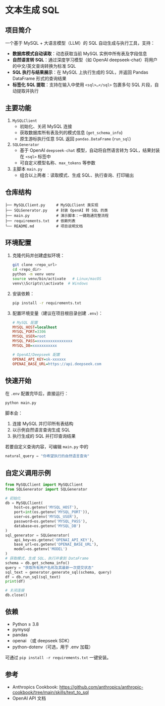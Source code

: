 # 文本生成 SQL

## 项目简介
一个基于 MySQL + 大语言模型（LLM）的 SQL 自动生成与执行工具，支持：

- **数据库模式自动读取**：动态获取当前 MySQL 实例中所有表及字段信息
- **自然语言转 SQL**：通过深度学习模型（如 OpenAI deepseek-chat）将用户的中文/英文查询转换为标准 SQL
- **SQL 执行与结果展示**：在 MySQL 上执行生成的 SQL，并返回 Pandas DataFrame 形式的查询结果
- **标签化 SQL 提取**：支持在输入中使用 `<sql>…</sql>` 包裹多句 SQL 片段，自动提取并执行

## 主要功能
1. `MySQLClient`
   - 初始化、关闭 MySQL 连接
   - 获取数据库所有表及列的模式信息 (`get_schema_info`)
   - 原生游标执行任意 SQL 返回 `pandas.DataFrame` (`run_sql`)
2. `SQLGenerator`
   - 基于 OpenAI `deepseek-chat` 模型，自动将自然语言转为 SQL，结果封装在 `<sql>` 标签中
   - 可自定义模型名称、`max_tokens` 等参数
3. 主脚本 `main.py`
   - 组合以上两者：读取模式、生成 SQL、执行查询、打印输出

## 仓库结构
```
├── MySQLClient.py     # MySQLClient 类实现
├── SQLGenerator.py    # 封装 OpenAI 转 SQL 的类
├── main.py            # 演示脚本：一键跑通完整流程
├── requirements.txt   # 依赖列表
└── README.md          # 项目说明文档
```

## 环境配置
1. 克隆代码并创建虚拟环境：
   ```bash
   git clone <repo_url>
   cd <repo_dir>
   python -m venv venv
   source venv/bin/activate   # Linux/macOS
   venv\\Scripts\\activate  # Windows
   ```
2. 安装依赖：
   ```bash
   pip install -r requirements.txt
   ```
3. 配置环境变量（建议在项目根目录创建 `.env`）：
   ```ini
   # MySQL 配置
   MYSQL_HOST=localhost
   MYSQL_PORT=3306
   MYSQL_USER=root
   MYSQL_PASS=xxxxxxxxxxxxxxxx
   MYSQL_DB=xxxxxxxxxxx

   # OpenAI/Deepseek 配置
   OPENAI_API_KEY=sk-xxxxxx
   OPENAI_BASE_URL=https://api.deepseek.com
   ```

## 快速开始
在 `.env` 配置完毕后，直接运行：
```bash
python main.py
```
脚本会：
1. 连接 MySQL 并打印所有表结构
2. 以示例自然语言查询生成 SQL
3. 执行生成的 SQL 并打印查询结果

若要自定义查询内容，可编辑 `main.py` 中的
```python
natural_query = "你希望执行的自然语言查询"
```

## 自定义调用示例
```python
from MySQLClient import MySQLClient
from SQLGenerator import SQLGenerator

# 初始化
db = MySQLClient(
    host=os.getenv('MYSQL_HOST'),
    port=int(os.getenv('MYSQL_PORT')),
    user=os.getenv('MYSQL_USER'),
    password=os.getenv('MYSQL_PASS'),
    database=os.getenv('MYSQL_DB')
)
sql_generator = SQLGenerator(
    api_key=os.getenv('OPENAI_API_KEY'),
    base_url=os.getenv('OPENAI_BASE_URL'),
    model=os.getenv('MODEL')
)
# 获取模式、生成 SQL、执行并拿到 DataFrame
schema = db.get_schema_info()
query = "获取所有用户名称及其最新一次提交状态"
sql_text = generator.generate_sql(schema, query)
df = db.run_sql(sql_text)
print(df)

# 关闭连接
db.close()
```

## 依赖
- Python ≥ 3.8
- pymysql
- pandas
- openai  （或 deepseek SDK）
- python-dotenv（可选，用于 .env 加载）

可通过 `pip install -r requirements.txt` 一键安装。

## 参考
 - Anthropics Cookbook: https://github.com/anthropics/anthropic-cookbook/tree/main/skills/text_to_sql
 - OpenAI API 文档


